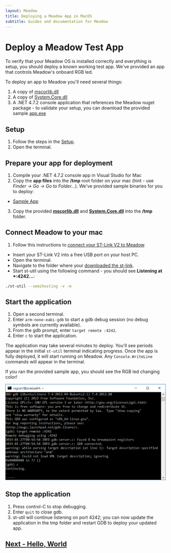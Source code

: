 ```yaml
---
layout: Meadow
title: Deploying a Meadow App in MacOS
subtitle: Guides and documentation for Meadow
---
```


# Deploy a Meadow Test App

To verify that your Meadow OS is installed correctly and everything is setup, you should deploy a known working test app. We've provided an app that controls Meadow's onboard RGB led.

To deploy an app to Meadow you'll need several things:

1. A copy of [mscorlib.dll](http://downloads.wildernesslabs.co/Meadow_Beta/binaries/mscorlib.dll)
1. A copy of [System.Core.dll](https://www.wildernesslabs.co/downloads?f=/Meadow_Beta/binaries/System.Core.dll)
1. A .NET 4.7.2 console application that references the Meadow nuget package - to validate your setup, you can download the provided sample [app.exe](https://www.wildernesslabs.co/downloads?f=/Meadow_Beta/HelloMeadow.zip)

## Setup

1. Follow the steps in the [Setup](/Guides/Getting_Started/Setup/). 
1. Open the terminal.

## Prepare your app for deployment

1. Compile your .NET 4.7.2 console app in Visual Studio for Mac
1. Copy the **app files** into the **/tmp** root folder on your mac (hint - use *Finder -> Go -> Go to Folder...*).
We've provided sample binaries for you to deploy:
 * [Sample App](https://www.wildernesslabs.co/downloads?f=/Meadow_Beta/HelloMeadow.zip)
3. Copy the provided **[mscorlib.dll](https://www.wildernesslabs.co/downloads?f=/Meadow_Beta/binaries/mscorlib.dll)** and **[System.Core.dll](https://www.wildernesslabs.co/downloads?f=/Meadow_Beta/binaries/System.Core.dll)** into the **/tmp** folder.

## Connect Meadow to your mac

1. Follow this instructions to [connect your ST-Link V2 to Meadow](/Guides/Getting_Started/Setup/stlink/).
* Insert your ST-Link V2 into a free USB port on your host PC.
* Open the terminal.
* Navigate to the folder where your [downloaded the st-link](https://www.wildernesslabs.co/downloads?f=/Meadow_Beta/STLink.zip).
* Start st-util using the following command - you should see **Listening at \*:4242...**:

```bash
./st-util --semihosting -v -m
```

## Start the application

1. Open a second terminal.
1. Enter `arm-none-eabi-gdb` to start a gdb debug session (no debug symbols are currently available).
1. From the gdb prompt, enter `target remote :4242`.
1. Enter `c` to start the application.

The application may take several minutes to deploy. You'll see periods appear in the initial `st-util` terminal indicating progress. Once the app is fully deployed, it will start running on Meadow. Any `Console.WriteLine` commands will appear in the terminal.

If you ran the provided sample app, you should see the RGB led changing color!

![Meadow app deploying](./app_deploy.png)

## Stop the application

1. Press control-C to stop debugging.
1. Enter `quit` to close gdb.
1. st-util will continue listening on port 4242; you can now update the application in the tmp folder and restart GDB to deploy your updated app.

## [Next - Hello, World](/Guides/Getting_Started/Hello_World/)
